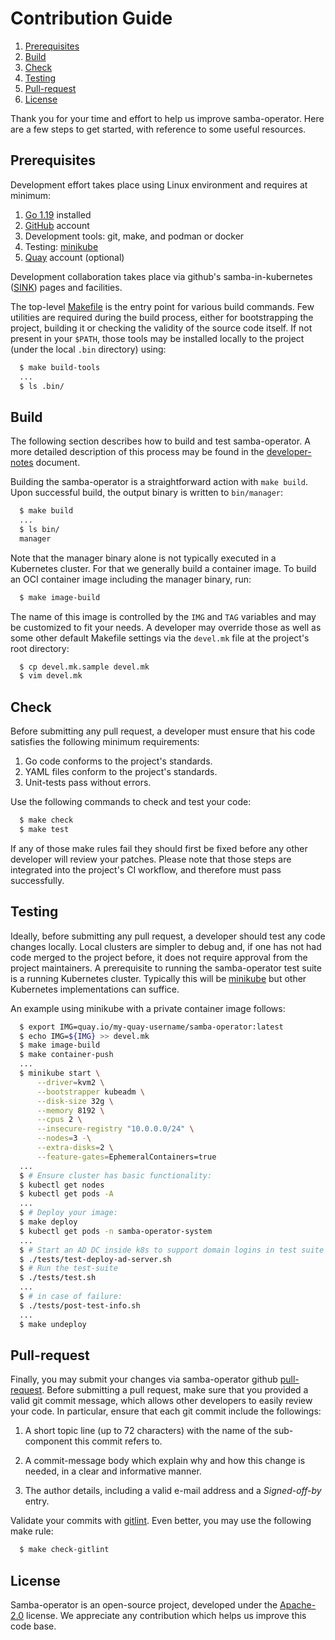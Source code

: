 # Contribution Guide

1. [Prerequisites](#prerequisites)
2. [Build](#build)
3. [Check](#check)
4. [Testing](#testing)
5. [Pull-request](#pull-request)
6. [License](#license)

Thank you for your time and effort to help us improve samba-operator.
Here are a few steps to get started, with reference to some useful
resources.


## Prerequisites

Development effort takes place using Linux environment and requires at
minimum:

1. [Go 1.19](https://golang.org/dl/) installed
2. [GitHub](https://github.com/) account
3. Development tools: git, make, and podman or docker
4. Testing: [minikube](https://minikube.sigs.k8s.io)
5. [Quay](https://quay.io/) account (optional)

Development collaboration takes place via github's samba-in-kubernetes
([SINK](https://github.com/samba-in-kubernetes/)) pages and facilities.

The top-level [Makefile](../Makefile) is the entry point for various
build commands. Few utilities are required during the build process,
either for bootstrapping the project, building it or checking the
validity of the source code itself. If not present in your `$PATH`,
those tools may be installed locally to the project (under the
local `.bin` directory) using:

```sh
  $ make build-tools
  ...
  $ ls .bin/
```

## Build

The following section describes how to build and test samba-operator.
A more detailed description of this process may be found in the
[developer-notes](./developer-notes.md) document.

Building the samba-operator is a straightforward action with
`make build`. Upon successful build, the output binary is written to
`bin/manager`:

```sh
  $ make build
  ...
  $ ls bin/
  manager
```

Note that the manager binary alone is not typically executed in a
Kubernetes cluster. For that we generally build a container image. To
build an OCI container image including the manager binary, run:

```sh
  $ make image-build
```

The name of this image is controlled by the `IMG` and `TAG` variables
and may be customized to fit your needs. A developer may override those
as well as some other default Makefile settings via the `devel.mk` file
at the project's root directory:

```sh
  $ cp devel.mk.sample devel.mk
  $ vim devel.mk
```

## Check

Before submitting any pull request, a developer must ensure that
his code satisfies the following minimum requirements:

1. Go code conforms to the project's standards.
2. YAML files conform to the project's standards.
3. Unit-tests pass without errors.

Use the following commands to check and test your code:

```sh
  $ make check
  $ make test
```

If any of those make rules fail they should first be fixed before any
other developer will review your patches. Please note that those steps
are integrated into the project's CI workflow, and therefore must pass
successfully.

## Testing

Ideally, before submitting any pull request, a developer should test
any code changes locally. Local clusters are simpler to debug and, if
one has not had code merged to the project before, it does not require
approval from the project maintainers. A prerequisite to running the
samba-operator test suite is a running Kubernetes cluster. Typically
this will be [minikube](https://minikube.sigs.k8s.io) but other
Kubernetes implementations can suffice.

An example using minikube with a private container image follows:

```sh
  $ export IMG=quay.io/my-quay-username/samba-operator:latest
  $ echo IMG=${IMG} >> devel.mk
  $ make image-build
  $ make container-push
  ...
  $ minikube start \
      --driver=kvm2 \
      --bootstrapper kubeadm \
      --disk-size 32g \
      --memory 8192 \
      --cpus 2 \
      --insecure-registry "10.0.0.0/24" \
      --nodes=3 -\
      --extra-disks=2 \
      --feature-gates=EphemeralContainers=true
  ...
  $ # Ensure cluster has basic functionality:
  $ kubectl get nodes
  $ kubectl get pods -A
  ...
  $ # Deploy your image:
  $ make deploy
  $ kubectl get pods -n samba-operator-system
  ...
  $ # Start an AD DC inside k8s to support domain logins in test suite
  $ ./tests/test-deploy-ad-server.sh
  $ # Run the test-suite
  $ ./tests/test.sh
  ...
  $ # in case of failure:
  $ ./tests/post-test-info.sh
  ...
  $ make undeploy
```

## Pull-request
Finally, you may submit your changes via samba-operator github
[pull-request](https://github.com/samba-in-kubernetes/samba-operator/pulls).
Before submitting a pull request, make sure that you provided a valid
git commit message, which allows other developers to easily review your
code. In particular, ensure that each git commit include the
followings:

1. A short topic line (up to 72 characters) with the name of the
sub-component this commit refers to.

2. A commit-message body which explain why and how this change is
needed, in a clear and informative manner.

3. The author details, including a valid e-mail address and a
*Signed-off-by* entry.

Validate your commits with [gitlint](https://jorisroovers.com/gitlint/).
Even better, you may use the following make rule:
```sh
  $ make check-gitlint
```

## License

Samba-operator is an open-source project, developed under the
[Apache-2.0](https://www.apache.org/licenses/LICENSE-2.0) license. We
appreciate any contribution which helps us improve this code base.

